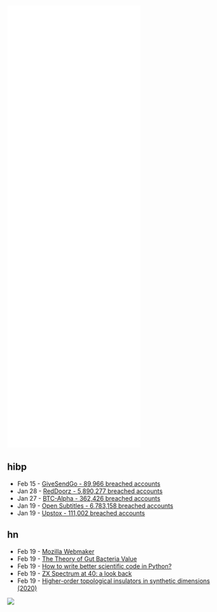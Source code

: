 ![Metrics](https://raw.githubusercontent.com/phixion/phixion/master/metrics.svg)

## hibp

<!--
for https://github.com/phixion/phixion/blob/main/.github/workflows/feeds.yml
-->
<!--START_SECTION:haveibeenpwnd-->
- Feb 15 - [GiveSendGo - 89,966 breached accounts](https://haveibeenpwned.com/PwnedWebsites#GiveSendGo)
- Jan 28 - [RedDoorz - 5,890,277 breached accounts](https://haveibeenpwned.com/PwnedWebsites#RedDoorz)
- Jan 27 - [BTC-Alpha - 362,426 breached accounts](https://haveibeenpwned.com/PwnedWebsites#BTCAlpha)
- Jan 19 - [Open Subtitles - 6,783,158 breached accounts](https://haveibeenpwned.com/PwnedWebsites#OpenSubtitles)
- Jan 19 - [Upstox - 111,002 breached accounts](https://haveibeenpwned.com/PwnedWebsites#Upstox)
<!--END_SECTION:haveibeenpwnd-->

## hn

<!--
for https://github.com/phixion/phixion/blob/main/.github/workflows/feeds.yml
-->
<!--START_SECTION:hn-->
- Feb 19 - [Mozilla Webmaker](https://foundation.mozilla.org/en/artifacts/webmaker/)
- Feb 19 - [The Theory of Gut Bacteria Value](https://www.atvbt.com/gbv/)
- Feb 19 - [How to write better scientific code in Python?](https://zerowithdot.com/improve-data-science-code/)
- Feb 19 - [ZX Spectrum at 40: a look back](https://www.nme.com/features/gaming-features/zx-spectrum-at-40-a-look-back-3162913)
- Feb 19 - [Higher-order topological insulators in synthetic dimensions (2020)](https://www.nature.com/articles/s41377-020-0334-8)
<!--END_SECTION:hn-->

<!--
for https://yhype.me
-->
![](https://hit.yhype.me/github/profile?user_id=13013670)
